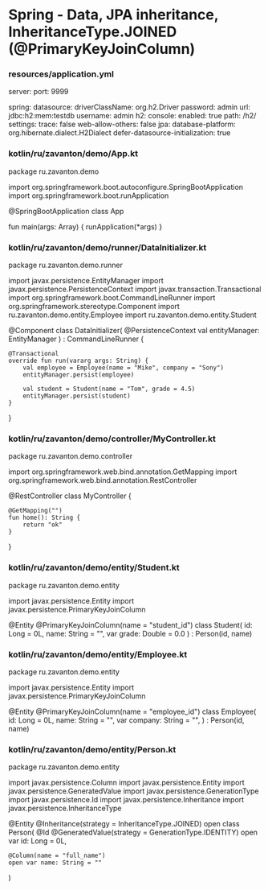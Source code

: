 # Spring - Data, JPA inheritance, InheritanceType.JOINED (@PrimaryKeyJoinColumn)



### resources/application.yml
server:
  port: 9999

spring:
  datasource:
    driverClassName: org.h2.Driver
    password: admin
    url: jdbc:h2:mem:testdb
    username: admin
  h2:
    console:
      enabled: true
      path: /h2/
      settings:
        trace: false
        web-allow-others: false
  jpa:
    database-platform: org.hibernate.dialect.H2Dialect
    defer-datasource-initialization: true










### kotlin/ru/zavanton/demo/App.kt
package ru.zavanton.demo

import org.springframework.boot.autoconfigure.SpringBootApplication
import org.springframework.boot.runApplication

@SpringBootApplication
class App

fun main(args: Array<String>) {
    runApplication<App>(*args)
}










### kotlin/ru/zavanton/demo/runner/DataInitializer.kt
package ru.zavanton.demo.runner

import javax.persistence.EntityManager
import javax.persistence.PersistenceContext
import javax.transaction.Transactional
import org.springframework.boot.CommandLineRunner
import org.springframework.stereotype.Component
import ru.zavanton.demo.entity.Employee
import ru.zavanton.demo.entity.Student

@Component
class DataInitializer(
    @PersistenceContext
    val entityManager: EntityManager
) : CommandLineRunner {

    @Transactional
    override fun run(vararg args: String) {
        val employee = Employee(name = "Mike", company = "Sony")
        entityManager.persist(employee)

        val student = Student(name = "Tom", grade = 4.5)
        entityManager.persist(student)
    }
}










### kotlin/ru/zavanton/demo/controller/MyController.kt
package ru.zavanton.demo.controller

import org.springframework.web.bind.annotation.GetMapping
import org.springframework.web.bind.annotation.RestController

@RestController
class MyController {

    @GetMapping("")
    fun home(): String {
        return "ok"
    }
}










### kotlin/ru/zavanton/demo/entity/Student.kt
package ru.zavanton.demo.entity

import javax.persistence.Entity
import javax.persistence.PrimaryKeyJoinColumn

@Entity
@PrimaryKeyJoinColumn(name = "student_id")
class Student(
    id: Long = 0L,
    name: String = "",
    var grade: Double = 0.0
) : Person(id, name)










### kotlin/ru/zavanton/demo/entity/Employee.kt
package ru.zavanton.demo.entity

import javax.persistence.Entity
import javax.persistence.PrimaryKeyJoinColumn

@Entity
@PrimaryKeyJoinColumn(name = "employee_id")
class Employee(
    id: Long = 0L,
    name: String = "",
    var company: String = "",
) : Person(id, name)










### kotlin/ru/zavanton/demo/entity/Person.kt
package ru.zavanton.demo.entity

import javax.persistence.Column
import javax.persistence.Entity
import javax.persistence.GeneratedValue
import javax.persistence.GenerationType
import javax.persistence.Id
import javax.persistence.Inheritance
import javax.persistence.InheritanceType

@Entity
@Inheritance(strategy = InheritanceType.JOINED)
open class Person(
    @Id
    @GeneratedValue(strategy = GenerationType.IDENTITY)
    open var id: Long = 0L,

    @Column(name = "full_name")
    open var name: String = ""
)
